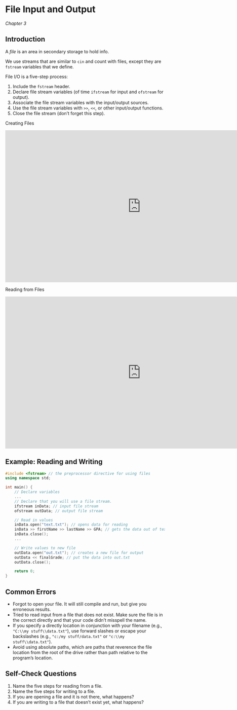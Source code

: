 File Input and Output
=====================

*Chapter 3*

Introduction
------------

A *file* is an area in secondary storage to hold info.

We use streams that are similar to `cin` and count with files, except they are `fstream` variables that we define.

File I/O is a five-step process:

1.  Include the `fstream` header.
2.  Declare file stream variables (of time `ifstream` for input and `ofstream` for output).
3.  Associate the file stream variables with the input/output sources.
4.  Use the file stream variables with `>>`, `<<`, or other input/output functions.
5.  Close the file stream (don’t forget this step).

Creating Files

<div class="youtube">
<div><iframe width="853" height="480" src="https://www.youtube-nocookie.com/embed/MMp4zV05R5k?rel=0&amp;showinfo=0" frameborder="0" allow="autoplay; encrypted-media" allowfullscreen="allowfullscreen"></iframe></div>
</div>

Reading from Files

<div class="youtube">
<div><iframe width="853" height="480" src="https://www.youtube-nocookie.com/embed/QnCVoYnLIg8?rel=0&amp;showinfo=0" frameborder="0" allow="autoplay; encrypted-media" allowfullscreen="allowfullscreen"></iframe></div>
</div>

## Example: Reading and Writing

```cpp
#include <fstream> // the preprocessor directive for using files
using namespace std;

int main() {
    // Declare variables
    ...
    // Declare that you will use a file stream.
    ifstream inData; // input file stream
    ofstream outData; // output file stream

    // Read in values
    inData.open("text.txt"); // opens data for reading
    inData >> firstName >> lastName >> GPA; // gets the data out of text.txt
    inData.close();
    ...

    // Write values to new file
    outData.open("out.txt"); // creates a new file for output
    outData << finalGrade; // put the data into out.txt
    outData.close();

    return 0;
}
```

Common Errors
-------------

-   Forgot to open your file. It will still compile and run, but give you erroneous results.
-   Tried to read input from a file that does not exist. Make sure the file is in the correct directly and that your code didn’t misspell the name.
-   If you specify a directly location in conjunction with your filename (e.g.,
`"C:\\my stuff\\data.txt"`), use forward slashes or escape your backslashes (e.g., `"c:/my stuff/data.txt"` or `"c:\\my stuff\\data.txt"`).
-   Avoid using absolute paths, which are paths that reverence the file location from the root of the drive rather than path relative to the program’s location.

Self-Check Questions
--------------------

1.  Name the five steps for reading from a file.
2.  Name the five steps for writing to a file.
3.  If you are opening a file and it is not there, what happens?
4.  If you are writing to a file that doesn’t exist yet, what happens?
